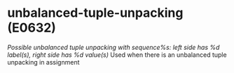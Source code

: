 # unbalanced-tuple-unpacking (E0632)

*Possible unbalanced tuple unpacking with sequence%s: left side has %d
label(s), right side has %d value(s)* Used when there is an unbalanced
tuple unpacking in assignment
